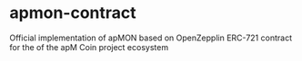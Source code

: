 # apmon-contract

Official implementation of apMON based on OpenZepplin ERC-721 contract for the of the apM Coin project ecosystem 

